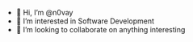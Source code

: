 - 👋 Hi, I’m @n0vay
- 👀 I’m interested in Software Development
- 💞️ I’m looking to collaborate on anything interesting

<!---
n0vay/n0vay is a ✨ special ✨ repository because its `README.md` (this file) appears on your GitHub profile.
You can click the Preview link to take a look at your changes.
--->

